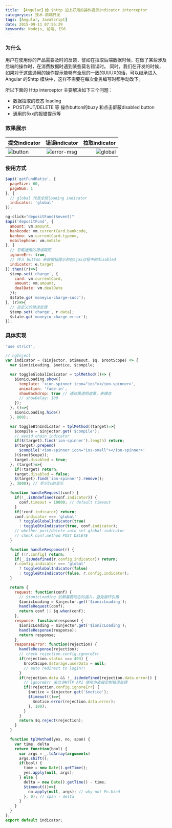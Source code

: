 ```yaml
---
title: 【Angular】给 $http 加上好用的操作提示indicator interceptor
categoryies: 技术-前端开发
tags: [Angular, JavaScript]
date: 2015-09-11 07:56:29
keywords: Nodejs, 前端, ES6
---
```


### 为什么
用户在使用你的产品需要及时的反馈，譬如在拉取后端数据时候，在做了某些涉及后端的操作时，在消费数据时遇到某些莫名错误时。
同时，我们在开发的时候，如果对于这些通用的操作提示能够有全局的一致的UI/UX的话，可以继承进入 Angular 的$http 模块中，这样不需要在每次业务编写时都手动改下。 

所以下面的 Http interceptor 主要解决如下三个问题：

- 数据拉取的模态 loading
- POST/PUT/DELETE 等 操作button的buzy 和点击屏蔽disabled button
- 通用的5xx的报错提示等

### 效果展示
| 提交indicator  | 错误indicator  | 拉取indicator |
| :------------ |:---------------:| -----:|
| ![button](https://cloud.githubusercontent.com/assets/697853/9808244/2f9a839c-5890-11e5-868d-4005c626bb45.png) | ![error-msg](https://cloud.githubusercontent.com/assets/697853/9808245/2fe2145a-5890-11e5-84bf-4bcfe82a66ec.png) |![global](https://cloud.githubusercontent.com/assets/697853/9808246/2fe5cabe-5890-11e5-8286-13b8eeae47a7.png) |


### 使用方式

```javascript
$api('getFundRatio', {
  pageSize: 60,
  pageNum: 1
}, {
  // global 代表全局loading indicator
  indicator: 'global'
});

ng-click="depositFund($event)"
$api('depositFund', {
  amount: vm.amount,
  bankcode: vm.currentCard.bankcode,
  bankno: vm.currentCard.typeno,
  mobilephone: vm.mobile
}, {
  // 忽略通用的错误踢死
  ignoreErr: true,
  // 传入 button 来做按钮提示和在ajax过程中的disabled
  indicator: e.target
}).then((r)=>{
  $temp.set('charge', {
    card: vm.currentCard,
    amount: vm.amount,
    dealDate: vm.dealDate
  });
  $state.go('moneyio-charge-succ');
}, (r)=>{
  // 自定义的错误处理
  $temp.set('charge', r.data);
  $state.go('moneyio-charge-error');
});
```

### 具体实现

```javascript
'use strict';

// ngInject
var indicator = ($injector, $timeout, $q, $rootScope) => {
  var $ionicLoading, $notice, $compile;

  var toggleGlobalIndicator = tplMethod(()=> {
    $ionicLoading.show({
      template: '<ion-spinner icon="ios"></ion-spinner>',
      animation: 'fade-in',
      showBackdrop: true // 通过黑透明遮罩，来模态
      // showDelay: 100
    });
  }, ()=>{
    $ionicLoading.hide()
  }, 800);

  var toggleBtnIndicator = tplMethod((target)=>{
    $compile = $injector.get('$compile');
    // avoid chain indicator
    if($(target).find('ion-spinner').length) return;
    $(target).prepend(
      $compile('<ion-spinner icon="ios-small"></ion-spinner>'
    )($rootScope));
    target.disabled = true;
  }, (target)=>{
    if(!target) return;
    target.disabled = false;
    $(target).find('ion-spinner').remove();
  }, 3000); // 至少3s的显示

  function handleRequest(conf) {
    if(!_.isUndefined(conf.indicator)) {
      conf.timeout = 10000; // default timeout
    }
    if(!conf.indicator) return;
    conf.indicator === 'global'
      ? toggleGlobalIndicator(true)
      : toggleBtnIndicator(true, conf.indicator);
    // whether post/delete auto set global indicator
    // check conf.method POST DELETE
  }

  function handleResponse(r) {
    if (!r.config) return;
    if(_.isUndefined(r.config.indicator)) return;
    r.config.indicator === 'global'
      ? toggleGlobalIndicator(false)
      : toggleBtnIndicator(false, r.config.indicator);
  }

  return {
    request: function(conf) {
      // $ionicLoading 依赖需要动态的插入，避免循环引用
      $ionicLoading = $injector.get('$ionicLoading');
      handleRequest(conf);
      return conf || $q.when(conf);
    },
    response: function(response) {
      $ionicLoading = $injector.get('$ionicLoading');
      handleResponse(response);
      return response;
    },
    responseError: function(rejection) {
      handleResponse(rejection);
      // check rejection.config.ignoreErr
      if(rejection.status === 403) {
        $rootScope.$storage.userData = null;
        // auto redirect to login?!
      }
      if(rejection.data && !_.isUndefined(rejection.data.error)) {
        // ignoreErr 来允许HTTP API 使用方直接定制错误处理
        if(!rejection.config.ignoreErr) {
          $notice = $injector.get('$notice');
          $timeout(()=>{
            $notice.error(rejection.data.error);
          }, 100);
        }
      }
      return $q.reject(rejection);
    }
  }

  function tplMethod(yes, no, span) {
    var time, delta
    return function(bool) {
      var args = _.toArray(arguments)
      args.shift();
      if(bool) {
        time = new Date().getTime();
        yes.apply(null, args);
      } else {
        delta = new Date().getTime() - time;
        $timeout(()=>{
          no.apply(null, args); // why not Fn.bind
        }, 0); // span - delta
      }
    }
  }
};
export default indicator;
```


